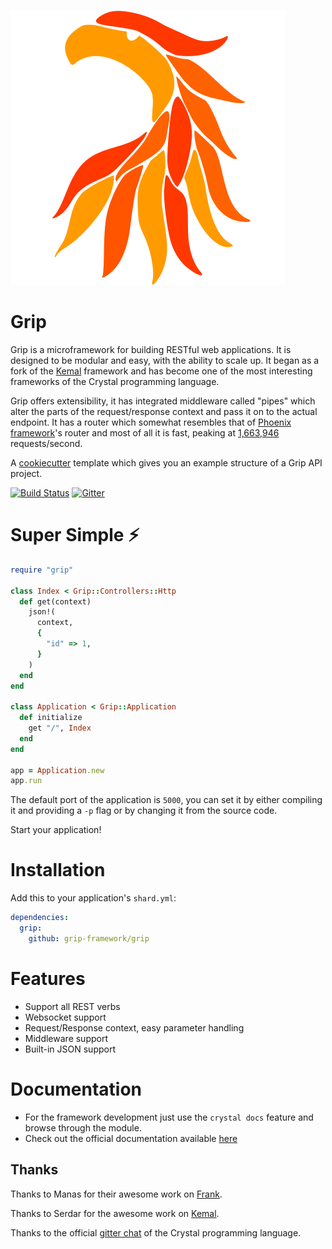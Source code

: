 [![Grip](https://github.com/grip-framework/medias/blob/master/gripen.svg)](https://github.com/grip-framework/grip)

# Grip

Grip is a microframework for building RESTful web applications. It is designed to be modular and easy, with the ability to scale up. It began as a fork of the [Kemal](https://kemalcr.com) framework and has become one of the most interesting frameworks of the Crystal programming language.

Grip offers extensibility, it has integrated middleware called "pipes" which alter the parts of the request/response context and pass it on to the actual endpoint. It has a router which somewhat resembles that of [Phoenix framework](https://github.com/phoenixframework/phoenix)'s router and most of all it is fast, peaking at [1,663,946](https://www.techempower.com/benchmarks/#section=data-r19&hw=ph&test=json&l=zdk8an-1r) requests/second.

A [cookiecutter](https://github.com/grip-framework/cookiecutter-grip-api) template which gives you an example structure of a Grip API project.

[![Build Status](https://travis-ci.org/grip-framework/grip.svg?branch=master)](https://travis-ci.org/grip-framework/grip)
[![Gitter](https://img.shields.io/gitter/room/grip-framework/grip)](https://gitter.im/grip-framework/community)

# Super Simple ⚡️

```ruby
require "grip"

class Index < Grip::Controllers::Http
  def get(context)
    json!(
      context,
      {
        "id" => 1,
      }
    )
  end
end

class Application < Grip::Application
  def initialize
    get "/", Index
  end
end

app = Application.new
app.run
```

The default port of the application is `5000`,
you can set it by either compiling it and providing a `-p` flag or
by changing it from the source code.

Start your application!

# Installation

Add this to your application's `shard.yml`:

```yaml
dependencies:
  grip:
    github: grip-framework/grip
```

# Features

- Support all REST verbs
- Websocket support
- Request/Response context, easy parameter handling
- Middleware support
- Built-in JSON support

# Documentation

- For the framework development just use the `crystal docs` feature and browse through the module.
- Check out the official documentation available [here](https://github.com/grip-framework/grip/blob/master/DOCUMENTATION.md)

## Thanks

Thanks to Manas for their awesome work on [Frank](https://github.com/manastech/frank).

Thanks to Serdar for the awesome work on [Kemal](https://github.com/kemalcr/kemal).

Thanks to the official [gitter chat](https://gitter.im/crystal-lang/crystal#) of the Crystal programming language.
